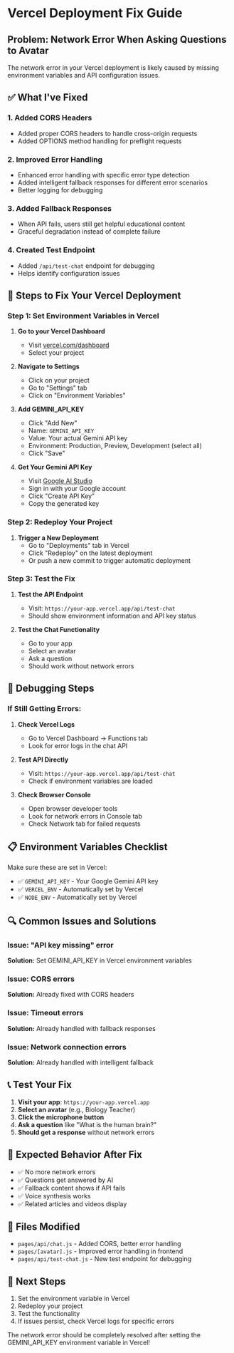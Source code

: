 # Vercel Deployment Fix Guide

## Problem: Network Error When Asking Questions to Avatar

The network error in your Vercel deployment is likely caused by missing environment variables and API configuration issues.

## ✅ What I've Fixed

### 1. **Added CORS Headers**
- Added proper CORS headers to handle cross-origin requests
- Added OPTIONS method handling for preflight requests

### 2. **Improved Error Handling**
- Enhanced error handling with specific error type detection
- Added intelligent fallback responses for different error scenarios
- Better logging for debugging

### 3. **Added Fallback Responses**
- When API fails, users still get helpful educational content
- Graceful degradation instead of complete failure

### 4. **Created Test Endpoint**
- Added `/api/test-chat` endpoint for debugging
- Helps identify configuration issues

## 🔧 Steps to Fix Your Vercel Deployment

### Step 1: Set Environment Variables in Vercel

1. **Go to your Vercel Dashboard**
   - Visit [vercel.com/dashboard](https://vercel.com/dashboard)
   - Select your project

2. **Navigate to Settings**
   - Click on your project
   - Go to "Settings" tab
   - Click on "Environment Variables"

3. **Add GEMINI_API_KEY**
   - Click "Add New"
   - Name: `GEMINI_API_KEY`
   - Value: Your actual Gemini API key
   - Environment: Production, Preview, Development (select all)
   - Click "Save"

4. **Get Your Gemini API Key**
   - Visit [Google AI Studio](https://makersuite.google.com/app/apikey)
   - Sign in with your Google account
   - Click "Create API Key"
   - Copy the generated key

### Step 2: Redeploy Your Project

1. **Trigger a New Deployment**
   - Go to "Deployments" tab in Vercel
   - Click "Redeploy" on the latest deployment
   - Or push a new commit to trigger automatic deployment

### Step 3: Test the Fix

1. **Test the API Endpoint**
   - Visit: `https://your-app.vercel.app/api/test-chat`
   - Should show environment information and API key status

2. **Test the Chat Functionality**
   - Go to your app
   - Select an avatar
   - Ask a question
   - Should work without network errors

## 🧪 Debugging Steps

### If Still Getting Errors:

1. **Check Vercel Logs**
   - Go to Vercel Dashboard → Functions tab
   - Look for error logs in the chat API

2. **Test API Directly**
   - Visit: `https://your-app.vercel.app/api/test-chat`
   - Check if environment variables are loaded

3. **Check Browser Console**
   - Open browser developer tools
   - Look for network errors in Console tab
   - Check Network tab for failed requests

## 📋 Environment Variables Checklist

Make sure these are set in Vercel:

- ✅ `GEMINI_API_KEY` - Your Google Gemini API key
- ✅ `VERCEL_ENV` - Automatically set by Vercel
- ✅ `NODE_ENV` - Automatically set by Vercel

## 🔍 Common Issues and Solutions

### Issue: "API key missing" error
**Solution:** Set GEMINI_API_KEY in Vercel environment variables

### Issue: CORS errors
**Solution:** Already fixed with CORS headers

### Issue: Timeout errors
**Solution:** Already handled with fallback responses

### Issue: Network connection errors
**Solution:** Already handled with intelligent fallback

## 📞 Test Your Fix

1. **Visit your app**: `https://your-app.vercel.app`
2. **Select an avatar** (e.g., Biology Teacher)
3. **Click the microphone button**
4. **Ask a question** like "What is the human brain?"
5. **Should get a response** without network errors

## 🎯 Expected Behavior After Fix

- ✅ No more network errors
- ✅ Questions get answered by AI
- ✅ Fallback content shows if API fails
- ✅ Voice synthesis works
- ✅ Related articles and videos display

## 📝 Files Modified

- `pages/api/chat.js` - Added CORS, better error handling
- `pages/[avatar].js` - Improved error handling in frontend
- `pages/api/test-chat.js` - New test endpoint for debugging

## 🚀 Next Steps

1. Set the environment variable in Vercel
2. Redeploy your project
3. Test the functionality
4. If issues persist, check Vercel logs for specific errors

The network error should be completely resolved after setting the GEMINI_API_KEY environment variable in Vercel!
